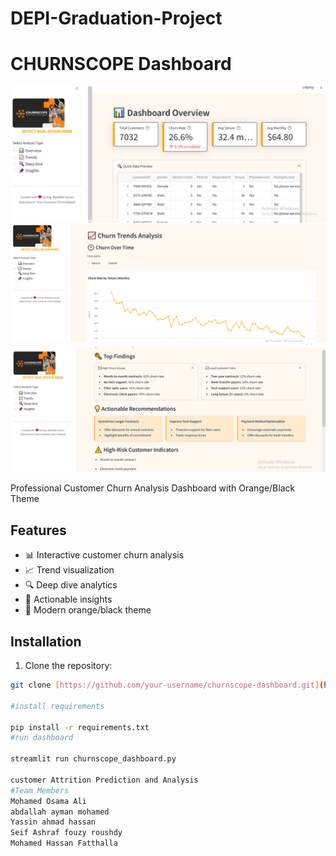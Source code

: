 # DEPI-Graduation-Project
# CHURNSCOPE Dashboard

![Dashboard Screenshot](./assets/Capture1.PNG)
![Dashboard Screenshot](./assets/Capture.PNG)
![Dashboard Screenshot](./assets/Capture2.PNG)

Professional Customer Churn Analysis Dashboard with Orange/Black Theme

## Features

- 📊 Interactive customer churn analysis
- 📈 Trend visualization
- 🔍 Deep dive analytics
- 📌 Actionable insights
- 🎨 Modern orange/black theme

## Installation

1. Clone the repository:
```bash
git clone [https://github.com/your-username/churnscope-dashboard.git](https://github.com/Bodaxxt/DEPI-Graduation-Project.git)

#install requirements

pip install -r requirements.txt
#run dashboard

streamlit run churnscope_dashboard.py

customer Attrition Prediction and Analysis
#Team Members
Mohamed Osama Ali
abdallah ayman mohamed 
Yassin ahmad hassan
Seif Ashraf fouzy roushdy
Mohamed Hassan Fatthalla 


